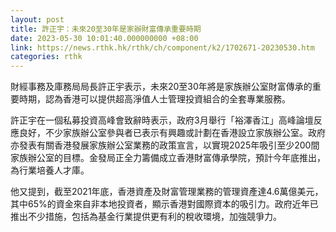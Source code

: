 ```yaml
---
layout: post
title: 許正宇：未來20至30年是家辦財富傳承重要時期
date: 2023-05-30 10:01:40.000000000 +08:00
link: https://news.rthk.hk/rthk/ch/component/k2/1702671-20230530.htm
categories: rthk
---
```


財經事務及庫務局局長許正宇表示，未來20至30年將是家族辦公室財富傳承的重要時期，認為香港可以提供超高淨值人士管理投資組合的全套專業服務。

許正宇在一個私募投資高峰會致辭時表示，政府3月舉行「裕澤香江」高峰論壇反應良好，不少家族辦公室參與者已表示有興趣或計劃在香港設立家族辦公室。政府亦發表有關香港發展家族辦公室業務的政策宣言，以實現2025年吸引至少200間家族辦公室的目標。金發局正全力籌備成立香港財富傳承學院，預計今年底推出，為行業培養人才庫。

他又提到，截至2021年底，香港資產及財富管理業務的管理資產達4.6萬億美元，其中65%的資金來自非本地投資者，顯示香港對國際資本的吸引力。政府近年已推出不少措施，包括為基金行業提供更有利的稅收環境，加強競爭力。
